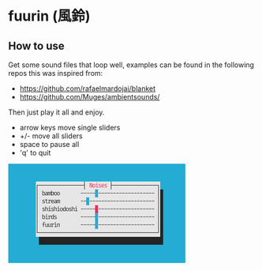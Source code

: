 # fuurin (風鈴)


## How to use

Get some sound files that loop well, examples can be found in the following repos this was inspired from:
- https://github.com/rafaelmardojai/blanket
- https://github.com/Muges/ambientsounds/

Then just play it all and enjoy.

- arrow keys move single sliders
- +/- move all sliders
- space to pause all
- 'q' to quit

![screenshot](./screenshot.png)

